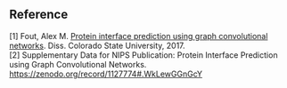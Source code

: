 
## Reference
[1] Fout, Alex M. <a href="https://mountainscholar.org/handle/10217/185661">Protein interface prediction using graph convolutional networks</a>. Diss. Colorado State University, 2017.  
[2] Supplementary Data for NIPS Publication: Protein Interface Prediction using Graph Convolutional Networks. https://zenodo.org/record/1127774#.WkLewGGnGcY